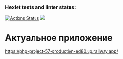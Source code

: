 ### Hexlet tests and linter status:
[![Actions Status](https://github.com/DemetriSam/php-project-57/workflows/hexlet-check/badge.svg)](https://github.com/DemetriSam/php-project-57/actions)
<a href="https://codeclimate.com/github/DemetriSam/php-project-57/maintainability"><img src="https://api.codeclimate.com/v1/badges/dcd5a275f5b1a1b1f541/maintainability" /></a>
# Актуальное приложение
https://php-project-57-production-ed80.up.railway.app/